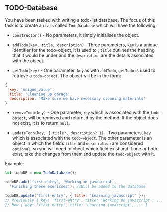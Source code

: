 
## TODO-Database

You have been tasked with writing a todo-list database. The focus of this task is to create a `class` called `TodoDatabase` which will have the following:

* `constructor()` - No parameters, it simply initialises the object.

* `addTodo(key, title, description)` - Three parameters, `key` is a unique identifier for the todo-object, it is used to ,  `title` outlines the heading that it would be under and the `description` are the details associated with the object.

* `getTodo(key)` - One parameter, `key` as with `addTodo`, `getTodo` is used to retrieve a `todo-object`. The object will be in the form:

```js
{
  key: 'unique_value',
  title: 'Cleaning up garage',
  description: 'Make sure we have necessary cleaning materials'
}  
```

* `removeTodo(key)` - One parameter, `key` which is associated with the `todo-object`, will be removed and returned by the method. If the object does not exist, it is to return `null`.

* `updateTodo(key, { title?, description? })` - Two parameters, `key` which is associated with the `todo-object`. The other parameter is an object in which the fields `title` and `description` are considered `optional`, so you will need to check which field exist and if one or both exist, take the changes from them and update the `todo-object` with it.

Example:
```js
let todoDB = new TodoDatabase();

todoDB.add('first-entry', 'Working on javascript',
  'Finishing these exericses'); //Will be added to the database

todoDB.update('first-entry', { title: 'Learning javascript' });
// Previously { key: 'first-entry', title: 'Working on javascript', ... }
// Now { key: 'first-entry', title: 'Learning javascript', ... }

```

